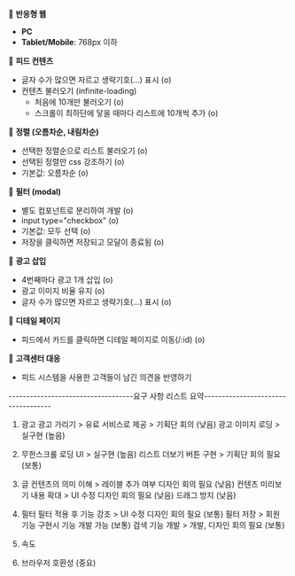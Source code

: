 📌 **반응형 웹**

- **PC**
- **Tablet/Mobile**: 768px 이하

📌 **피드 컨텐츠**

- 글자 수가 많으면 자르고 생략기호(...) 표시 (o)
- 컨텐츠 불러오기 (infinite-loading)
  - 처음에 10개만 불러오기 (o)
  - 스크롤이 최하단에 닿을 때마다 리스트에 10개씩 추가 (o)

📌 **정렬 (오름차순, 내림차순)**

- 선택한 정렬순으로 리스트 불러오기 (o)
- 선택된 정렬만 css 강조하기 (o)
- 기본값: 오름차순 (o)

📌 **필터 (modal)**

- 별도 컴포넌트로 분리하여 개발 (o)
- input type="checkbox" (o)
- 기본값: 모두 선택 (o)
- 저장을 클릭하면 저장되고 모달이 종료됨 (o)

📌 **광고 삽입**

- 4번째마다 광고 1개 삽입 (o)
- 광고 이미지 비율 유지 (o)
- 글자 수가 많으면 자르고 생략기호(...) 표시 (o)

📌 **디테일 페이지**

- 피드에서 카드를 클릭하면 디테일 페이지로 이동(/:id) (o)

📌 **고객센터 대응**

- 피드 시스템을 사용한 고객들이 남긴 의견을 반영하기

-----------------------------------요구 사항 리스트 요약-----------------------------------

1. 광고
   광고 가리기 > 유료 서비스로 제공 > 기획단 회의 (낮음)
   광고 이미지 로딩 > 실구현 (높음)

2. 무한스크롤
   로딩 UI > 실구현 (높음)
   리스트 더보기 버튼 구현 > 기획단 회의 필요 (보통)

3. 글
   컨텐츠의 의미 이해 > 레이블 추가 여부 디자인 회의 필요 (낮음)
   컨텐츠 미리보기 내용 확대 > UI 수정 디자인 회의 필요 (낮음)
   드래그 방지 (낮음)

4. 필터
   필터 적용 후 기능 강조 > UI 수정 디자인 회의 필요 (보통)
   필터 저장 > 회원 기능 구현시 기능 개발 가능 (보통)
   검색 기능 개발 > 개발, 디자인 회의 필요 (보통)

5. 속도

6. 브라우저 호환성 (중요)
